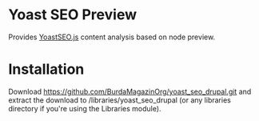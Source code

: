 # Yoast SEO Preview
Provides [YoastSEO.js](https://github.com/Yoast/YoastSEO.js) content analysis based on node preview.

# Installation

Download https://github.com/BurdaMagazinOrg/yoast_seo_drupal.git and extract the download to /libraries/yoast_seo_drupal (or any libraries directory if you're using the Libraries module).
